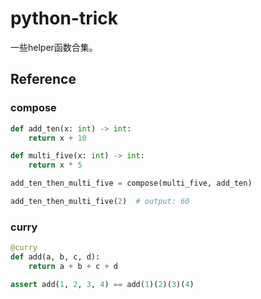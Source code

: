 # python-trick

一些helper函数合集。

## Reference

### compose

```python
def add_ten(x: int) -> int:
    return x + 10

def multi_five(x: int) -> int:
    return x * 5

add_ten_then_multi_five = compose(multi_five, add_ten)

add_ten_then_multi_five(2)  # output: 60
```

### curry

```python
@curry
def add(a, b, c, d):
    return a + b + c + d

assert add(1, 2, 3, 4) == add(1)(2)(3)(4)
```
